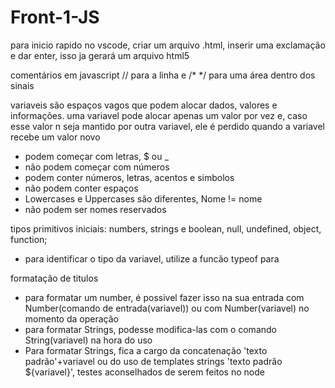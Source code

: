 # Front-1-JS

para inicio rapido no vscode, criar um arquivo .html, inserir uma exclamação e dar enter, isso ja gerará um arquivo html5

comentários em javascript // para a linha e /* */ para uma área dentro dos sinais

variaveis são espaços vagos que podem alocar dados, valores e informações. uma variavel pode alocar apenas um valor por vez e, caso esse valor n seja mantido por outra variavel, ele é perdido quando a variavel recebe um valor novo
- podem começar com letras, $ ou _
- não podem começar com números
- podem conter números, letras, acentos e simbolos
- não podem conter espaços
- Lowercases e Uppercases são diferentes, Nome != nome
- não podem ser nomes reservados

tipos primitivos iniciais: numbers, strings e boolean, null, undefined, object, function;
- para identificar o tipo da variavel, utilize a funcão typeof para

formatação de titulos

- para formatar um number, é possivel fazer isso na sua entrada com Number(comando de entrada(variavel)) ou com Number(variavel) no momento da operação
- para formatar Strings, podesse modifica-las com o comando String(variavel) na hora do uso
- Para formatar Strings, fica a cargo da concatenação 'texto padrão'+variavel ou do uso de templates strings 'texto padrão ${variavel}', testes aconselhados de serem feitos no node

